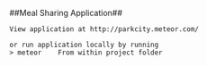 ##Meal Sharing Application##

````
View application at http://parkcity.meteor.com/

or run application locally by running
> meteor    From within project folder
````
